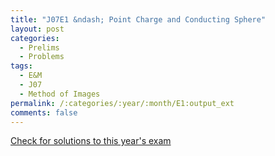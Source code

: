 ```yaml
---
title: "J07E1 &ndash; Point Charge and Conducting Sphere"
layout: post
categories:
  - Prelims
  - Problems
tags:
  - E&M
  - J07
  - Method of Images
permalink: /:categories/:year/:month/E1:output_ext
comments: false
---
```

<object data="2007J1E.pdf" type="application/pdf" width="100%" height="500"></object>
<div class="message"><a href='https://princetonprelim.com/prelim/18/'>Check for solutions to this year's exam</a></div>
